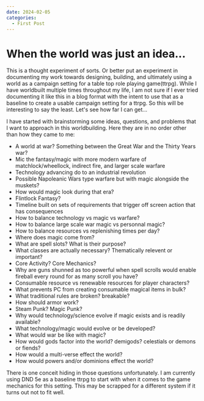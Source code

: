 ```yaml
---
date: 2024-02-05 
categories:
  - First Post
---
```


# When the world was just an idea...

This is a thought experiment of sorts. Or better put an experiment in documenting my work towards designing, building, and ultimately using a world as a campaign setting for a table top role playing game(ttrpg). While I have worldbuilt multiple times throughout my life, I am not sure if I ever tried documenting it like this in a blog format with the intent to use that as a baseline to create a usable campaign setting for a ttrpg. So this will be interesting to say the least. Let's see how far I can get...

<!-- more -->

I have started with brainstorming some ideas, questions, and problems that I want to approach in this worldbuilding. Here they are in no order other than how they came to me:

- A world at war? Something between the Great War and the Thirty Years war?
- Mic the fantasy/magic with more modern warfare of matchlock/wheellock, indirect fire, and larger scale warfare
- Technology advancing do to an industrial revolution
- Possible Napoleanic Wars type warfare but with magic alongside the muskets?
- How would magic look during that era?
- Flintlock Fantasy?
- Timeline built on sets of requirements that trigger off screen action that has consequences
- How to balance technology vs magic vs warfare?
- How to balance large scale war magic vs personnal magic?
- How to balance resources vs replenishing times per day?
- Where does magic come from?
- What are spell slots? What is their purpose?
- What classes are actually necessary? Thematically relevent or important?
- Core Activity? Core Mechanics?
- Why are guns shunned as too powerful when spell scrolls would enable fireball every round for as many scroll you have?
- Consumable resource vs renewable resources for player characters?
- What prevents PC from creating consumable magical items in bulk?
- What traditional rules are broken? breakable?
- How should armor work?
- Steam Punk? Magic Punk?
- Why would technology/science evolve if magic exists and is readily available?
- What technology/magic would evolve or be developed?
- What would war be like with magic?
- How would gods factor into the world? demigods? celestials or demons or fiends?
- How would a multi-verse effect the world?
- How would powers and/or dominions effect the world?

There is one conceit hiding in those questions unfortunately. I am currently using DND 5e as a baseline ttrpg to start with when it comes to the game mechanics for this setting. This may be scrapped for a different system if it turns out not to fit well. 
